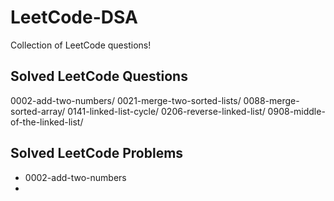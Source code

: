 # LeetCode-DSA
Collection of LeetCode questions!
## Solved LeetCode Questions
0002-add-two-numbers/
0021-merge-two-sorted-lists/
0088-merge-sorted-array/
0141-linked-list-cycle/
0206-reverse-linked-list/
0908-middle-of-the-linked-list/
## Solved LeetCode Problems
- 0002-add-two-numbers
- 
